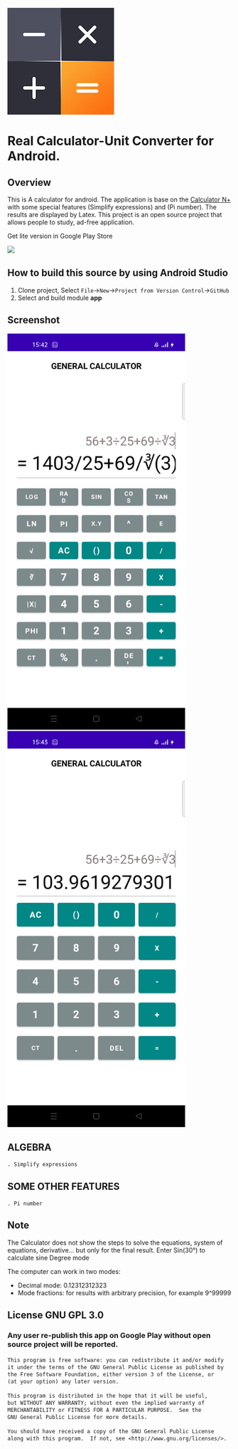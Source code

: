 ![Wallpaper](art/background.png)

# Real Calculator-Unit Converter for Android. 

## Overview
This is A calculator for android. The application is base on the [Calculator N+](https://github.com/tranleduy2000/ncalc) with some special features (Simplify expressions) and (Pi number). The results are displayed by Latex. This project is an open source project that allows people to study, ad-free application. 

Get lite version in Google Play Store

<a href="https://play.google.com/store/apps/details?id=com.calculator.unitconverter.budgettracker.bmicalculator.watercalculator.todolist.todolist.calulategpa.mathcalculatorapp">
<img src="https://play.google.com/intl/en_us/badges/images/generic/en_badge_web_generic.png" width="150"></a>

## How to build this source by using Android Studio

1. Clone project, Select ``File``->``New``->``Project from Version Control``->``GitHub``
2. Select and build module **app**

## Screenshot

<img src="art/screen1.png" width="400"> <img src="art/screen2.png" width="400">

## ALGEBRA
	. Simplify expressions

## SOME OTHER FEATURES
	. Pi number

## Note

The Calculator does not show the steps to solve the equations, system of equations, derivative... but only for the final result.
Enter Sin(30°) to calculate sine Degree mode

The computer can work in two modes:
- 	Decimal mode: 0.12312312323
- 	Mode fractions: for results with arbitrary precision, for example 9^99999

## License GNU GPL 3.0
### Any user re-publish this app on Google Play without open source project will be reported.

    This program is free software: you can redistribute it and/or modify
    it under the terms of the GNU General Public License as published by
    the Free Software Foundation, either version 3 of the License, or
    (at your option) any later version.

    This program is distributed in the hope that it will be useful,
    but WITHOUT ANY WARRANTY; without even the implied warranty of
    MERCHANTABILITY or FITNESS FOR A PARTICULAR PURPOSE.  See the
    GNU General Public License for more details.

    You should have received a copy of the GNU General Public License
    along with this program.  If not, see <http://www.gnu.org/licenses/>.
